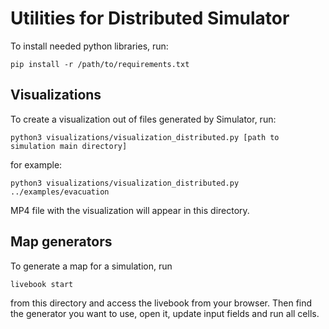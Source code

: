 # Utilities for Distributed Simulator
To install needed python libraries, run:

```
pip install -r /path/to/requirements.txt
```

## Visualizations
To create a visualization out of files generated by Simulator, run:

```
python3 visualizations/visualization_distributed.py [path to simulation main directory]
```

for example:

```
python3 visualizations/visualization_distributed.py ../examples/evacuation
```

MP4 file with the visualization will appear in this directory.

## Map generators
To generate a map for a simulation, run 
```
livebook start
```
from this directory and access the livebook from your browser. Then find the generator you want to use, open it, update input fields and run all cells.
